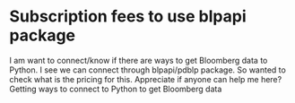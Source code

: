 
# Subscription fees to use blpapi package

I am want to connect/know if there are ways to get Bloomberg data to Python. I see we can connect through blpapi/pdblp package.
So wanted to check what is the pricing for this. Appreciate if anyone can help me here?
Getting ways to connect to Python to get Bloomberg data

        